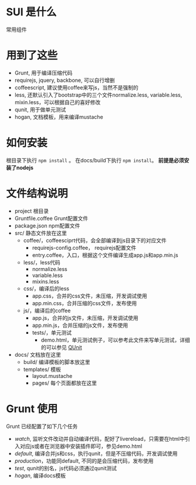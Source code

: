 # SUI 是什么
常用组件

# 用到了这些

* Grunt, 用于编译压缩代码
* requirejs, jquery, backbone, 可以自行增删
* coffeescript, 建议使用coffee来写js，当然不是强制的
* less, 还默认引入了bootstrap中的三个文件normalize.less, variable.less, mixin.less，可以根据自己的喜好修改
* qunit, 用于做单元测试
* hogan, 文档模板，用来编译mustache

# 如何安装
根目录下执行 `npm install` 。
在docs/build下执行 `npm install`。
**前提是必须安装了nodejs**

# 文件结构说明

- project 根目录
- Gruntfile.coffee Grunt配置文件
- package.json npm配置文件
- src/ 静态文件放在这里
    - coffee/，coffeesciprt代码，会全部编译到js目录下的对应文件
        - requirejs-config.coffee， requirejs配置文件
        - entry.coffee，入口，根据这个文件编译生成app.js和app.min.js
    - less/，less代码
        - normalize.less
        - variable.less
        - mixins.less
    - css/，编译后的less
        - app.css，合并的css文件，未压缩，开发调试使用
        - app.min.css，合并压缩的css文件，发布使用
    - js/，编译后的coffee
        - app.js，合并的js文件，未压缩，开发调试使用
        - app.min.js，合并压缩的js文件，发布使用
        - tests/，单元测试
            - demo.html，单元测试例子，可以参考此文件来写单元测试，详细的可以参见 [QUnit](www.qunitjs.com)
- docs/ 文档放在这里
    - build/ 编译模板的脚本放这里
    - templates/ 模板
        - layout.mustache
        - pages/ 每个页面都放在这里

# Grunt 使用
Grunt 已经配置了如下几个任务

- *watch*, 监听文件改动并自动编译代码，配好了livereload，只需要在html中引入对应js或者在浏览器中安装插件即可，参见demo.html
- *default*, 编译合并js和css，执行qunit，但是不压缩代码，开发调试使用
- *production*，功能同default, 不同的是会压缩代码，发布使用
- *test*, qunit的别名，js代码必须通过qunit测试
- *hogan*, 编译docs模板
